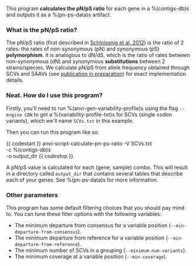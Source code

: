 This program **calculates the pN/pS ratio** for each gene in a %(contigs-db)s and outputs it as a %(pn-ps-data)s artifact.

### What is the pN/pS ratio?

The pN/pS ratio (first described in [Schloissnig et al. 2012](https://doi.org/10.1038/nature11711))
is the ratio of 2 rates: the rates of non-synonymous (pN) and synonymous (pS) **polymorphism**. It is analogous to
dN/dS, which is the ratio of rates between non-synonymous (dN) and synonymous **substitutions** between 2
strains/species. We calculate pN/pS from allele frequency obtained through SCVs and SAAVs (see
[publication in preparation](FIXME)) for exact implementation details.

### Neat. How do I use this program?

Firstly, you'll need to run %(anvi-gen-variability-profile)s using the flag `--engine CDN` to get a %(variability-profile-txt)s for SCVs (single codon variants), which we'll name `SCVs.txt` in this example.

Then you can run this program like so:

{{ codestart }}
anvi-script-calculate-pn-ps-ratio -V SCVs.txt \
                                  -c %(contigs-db)s \
                                  -o output_dir 
{{ codestop }}

A pN/pS value is calculated for each (gene, sample) combo. This will result in a directory called `output_dir` that contains several tables that describe each of your genes. See %(pn-ps-data)s for more information.

### Other parameters

This program has some default filtering choices that you should pay mind to. You can tune these filter options with the following variables:

- The minimum departure from consensus for a variable position (`--min-departure-from-consensus`).
- The minimum departure from reference for a variable position (`--min-departure-from-reference`).
- The minimum number of SCVs in a grouping (`--minimum-num-variants`).
- The minimum coverage at a variable position (`--min-coverage`).
